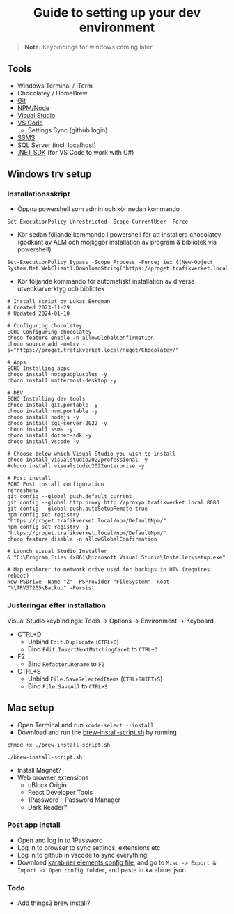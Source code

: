 <div align="center">
  
# Guide to setting up your dev environment
</div>

> **Note:** Keybindings for windows coming later

## Tools
- Windows Terminal / iTerm
- Chocolatey / HomeBrew
- [Git](https://git-scm.com/downloads)
- [NPM/Node](https://nodejs.org/en/download)
- [Visual Studio](https://visualstudio.microsoft.com/downloads/)
- [VS Code](https://code.visualstudio.com/Download)
  - Settings Sync (github login)
- [SSMS](https://learn.microsoft.com/en-us/sql/ssms/download-sql-server-management-studio-ssms?view=sql-server-ver16)
- SQL Server (incl. localhost)
- [.NET SDK](https://dotnet.microsoft.com/en-us/download) (for VS Code to work with C#)




## Windows trv setup
### Installationsskript
- Öppna powershell som admin och kör nedan kommando
```
Set-ExecutionPolicy Unrestricted -Scope CurrentUser -Force
```
- Kör sedan följande kommando i powershell för att installera chocolatey (godkänt av ALM och möjliggör installation av program & bibliotek via powershell)

```
Set-ExecutionPolicy Bypass -Scope Process -Force; iex ((New-Object System.Net.WebClient).DownloadString('https://proget.trafikverket.local/endpoints/ChocolateyInstall/content/install.ps1'))
```
- Kör följande kommando för automatiskt installation av diverse utvecklarverktyg och bibliotek
```
# Install script by Lukas Bergman
# Created 2023-11-29
# Updated 2024-01-10

# Configuring chocolatey
ECHO Configuring chocolatey
choco feature enable -n allowGlobalConfirmation
choco source add -n=trv -s="https://proget.trafikverket.local/nuget/Chocolatey/"

# Apps
ECHO Installing apps
choco install notepadplusplus -y
choco install mattermost-desktop -y

# DEV
ECHO Installing dev tools
choco install git.portable -y
choco install nvm.portable -y
choco install nodejs -y
choco install sql-server-2022 -y
choco install ssms -y
choco install dotnet-sdk -y
choco install vscode -y

# Choose below which Visual Studio you wish to install
choco install visualstudio2022professional -y
#choco install visualstudio2022enterprise -y

# Post install
ECHO Post install configuration
refreshenv
git config --global push.default current
git config --global http.proxy http://proxyn.trafikverket.local:8080
git config --global push.autoSetupRemote true
npm config set registry "https://proget.trafikverket.local/npm/DefaultNpm/"
npm config set registry -g "https://proget.trafikverket.local/npm/DefaultNpm/"
choco feature disable -n allowGlobalConfirmation

# Launch Visual Studio Installer
& "C:\Program Files (x86)\Microsoft Visual Studio\Installer\setup.exe"

# Map explorer to network drive used for backups in UTV (requires reboot)
New-PSDrive -Name "Z" -PSProvider "FileSystem" -Root "\\TRV37205\Backup" -Persist
```


### Justeringar efter installation
Visual Studio keybindings:
Tools -> Options -> Environment -> Keyboard
- CTRL+D
  - Unbind `Edit.Duplicate` (`CTRL+D`)
  - Bind `Edit.InsertNextMatchingCaret` to `CTRL+D`
- F2
  - Bind `Refactor.Rename` to `F2`
- CTRL+S
  - Unbind `File.SaveSelectedItems` (`CTRL+SHIFT+S`)
  - Bind `File.SaveAll` to `CTRL+S`




## Mac setup
- Open Terminal and run `xcode-select --install`
- Download and run the [brew-install-script.sh](https://github.com/lukasbergman/dev-setup/blob/main/brew-install-script.sh) by running
```
chmod +x ./brew-install-script.sh

./brew-install-script.sh
```
- Install Magnet?
- Web browser extensions
  - uBlock Origin
  - React Developer Tools
  - 1Password - Password Manager
  - Dark Reader?

### Post app install
- Open and log in to 1Password
- Log in to browser to sync settings, extensions etc
- Log in to github in vscode to sync everything
- Download [karabiner elements config file](https://github.com/lukasbergman/dev-setup/blob/main/karabiner.json), and go to `Misc -> Export & Import -> Open config folder`, and paste in karabiner.json

### Todo
- Add things3 brew install?
